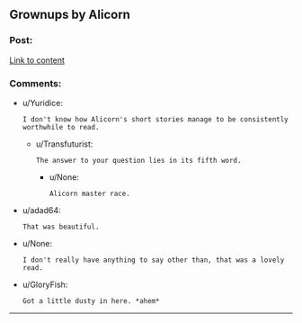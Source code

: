 ## Grownups by Alicorn

### Post:

[Link to content](http://alicorn.elcenia.com/stories/grownups.shtml)

### Comments:

- u/Yuridice:
  ```
  I don't know how Alicorn's short stories manage to be consistently worthwhile to read.
  ```

  - u/Transfuturist:
    ```
    The answer to your question lies in its fifth word.
    ```

    - u/None:
      ```
      Alicorn master race.
      ```

- u/adad64:
  ```
  That was beautiful.
  ```

- u/None:
  ```
  I don't really have anything to say other than, that was a lovely read.
  ```

- u/GloryFish:
  ```
  Got a little dusty in here. *ahem*
  ```

---

